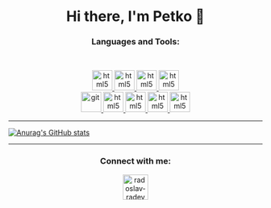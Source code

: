 <h1 align="center">Hi there, I'm Petko 👋</h1> 

<!-- LANGUAGE_AND_TOOLS-LIST:START -->
<h3 align="center">Languages and Tools:</h3>
<br>
<p align="center">
        <a href="https://learn.microsoft.com/en-us/dotnet/csharp/" target="_blank">
            <img src="https://cdn.jsdelivr.net/gh/devicons/devicon/icons/csharp/csharp-original.svg"
                alt="html5" width="40" height="40" />
        </a>
        <a href="https://learn.microsoft.com/en-us/sql/?view=sql-server-ver16" target="_blank">
            <img src="https://cdn-icons-png.flaticon.com/512/4248/4248443.png"
                alt="html5" width="40" height="40" />
        </a>
        <a href="https://docs.oracle.com/en/java/" target="_blank">
            <img src="https://cdn.jsdelivr.net/gh/devicons/devicon/icons/java/java-original.svg"
                alt="html5" width="40" height="40" />
        </a>
        <a href="https://docs.docker.com/" target="_blank">
            <img src="https://cdn.jsdelivr.net/gh/devicons/devicon/icons/docker/docker-original-wordmark.svg"
                alt="html5" width="40" height="40" />
        </a>
        <br />
        <a href="https://git-scm.com/" target="_blank">
            <img src="https://www.vectorlogo.zone/logos/git-scm/git-scm-icon.svg" alt="git" width="40" height="40" />
        </a>
        <a href="https://docs.spring.io/spring-framework/docs/current/reference/html/" target="_blank">
            <img src="https://cdn.jsdelivr.net/gh/devicons/devicon/icons/spring/spring-original.svg" 
            alt="html5" width="40" height="40"/>
        </a>
        <a href="https://kubernetes.io/docs/home/" target="_blank">
            <img src="https://cdn.jsdelivr.net/gh/devicons/devicon/icons/kubernetes/kubernetes-plain-wordmark.svg" 
            alt="html5" width="40" height="40"/>
        </a>
        <a href="https://kafka.apache.org/documentation/" target="_blank">
            <img src="https://cdn.jsdelivr.net/gh/devicons/devicon/icons/apachekafka/apachekafka-original-wordmark.svg" 
            alt="html5" width="40" height="40"/>
        </a>
        <a href="https://www.rabbitmq.com/documentation.html" target="_blank">
            <img src="https://www.svgrepo.com/show/303576/rabbitmq-logo.svg" 
            alt="html5" width="40" height="40"/>
        </a>
</p>
<!-- LANGUAGE_AND_TOOLS-LIST:END -->
  
<hr />


<!-- GITHUB-STATS-POST-LIST:START -->
[![Anurag's GitHub stats](https://github-readme-stats.vercel.app/api?username=PetkoLuyts)](https://github.com/anuraghazra/github-readme-stats)
<!-- GITHUB-STATS-POST-LIST:END -->

<hr />

<!-- CONNECT-WITH-ME-POST-LIST:START -->
<h3 align="center">Connect with me:</h3>
<p align="center">
  <a href="https://www.linkedin.com/in/petko-lyutskanov-a3723b231/" target="blank"><img align="center" src="https://img.icons8.com/color/344/linkedin-circled--v1.png" alt="radoslav-radev" color="white" height="50" width="50" /></a>
</p>
<!-- CONNECT-WITH-ME-POST-LIST:END -->
